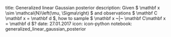 title: Generalized linear Gaussian posterior
description: Given $ \mathbf x \sim \mathcal{N}\left(\mu, \Sigma\right) $ and observations $ \mathbf C \mathbf x = \mathbf d $, how to sample $ \mathbf x ~|~ \mathbf C\mathbf x = \mathbf d $?
date: 27.01.2017
icon: icon-python
notebook: generalized_linear_gaussian_posterior
